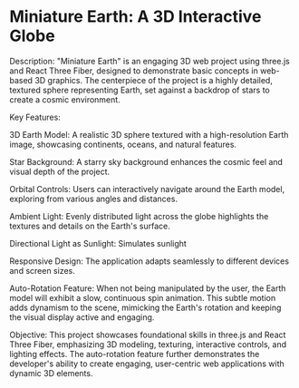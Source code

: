 # Miniature Earth: A 3D Interactive Globe

Description:
"Miniature Earth" is an engaging 3D web project using three.js and React Three Fiber, designed to demonstrate basic concepts in web-based 3D graphics. The centerpiece of the project is a highly detailed, textured sphere representing Earth, set against a backdrop of stars to create a cosmic environment.

Key Features:

3D Earth Model: A realistic 3D sphere textured with a high-resolution Earth image, showcasing continents, oceans, and natural features.

Star Background: A starry sky background enhances the cosmic feel and visual depth of the project.

Orbital Controls: Users can interactively navigate around the Earth model, exploring from various angles and distances.

Ambient Light: Evenly distributed light across the globe highlights the textures and details on the Earth's surface.

Directional Light as Sunlight: Simulates sunlight

Responsive Design: The application adapts seamlessly to different devices and screen sizes.

Auto-Rotation Feature: When not being manipulated by the user, the Earth model will exhibit a slow, continuous spin animation. This subtle motion adds dynamism to the scene, mimicking the Earth's rotation and keeping the visual display active and engaging.

Objective:
This project showcases foundational skills in three.js and React Three Fiber, emphasizing 3D modeling, texturing, interactive controls, and lighting effects. The auto-rotation feature further demonstrates the developer's ability to create engaging, user-centric web applications with dynamic 3D elements.
